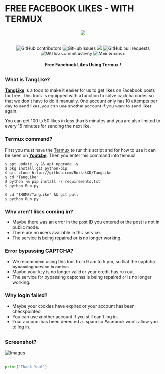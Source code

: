 # FREE FACEBOOK LIKES - WITH TERMUX
<div align="center">
  <img src="https://github.com/RozhakXD/TangLike/assets/65714340/f44d7030-ef1e-4dd9-a5f7-1d6790830f68">
  <br>
  <br>
  <p>
    <img alt="GitHub contributors" src="https://img.shields.io/github/contributors/rozhakxd/TangLike">
    <img alt="GitHub issues" src="https://img.shields.io/github/issues/rozhakxd/TangLike">
    <img src="https://img.shields.io/badge/PRs-welcome-brightgreen.svg?style=shields">
    <img alt="GitHub pull requests" src="https://img.shields.io/github/issues-pr/rozhakxd/TangLike">
    <img alt="GitHub commit activity" src="https://img.shields.io/github/commit-activity/m/rozhakxd/TangLike">
    <img alt="Maintenance" src="https://img.shields.io/maintenance/no/2024">
  </p>
  <h4> Free Facebook Likes Using Termux ! </h4>
</div>

##

### What is TangLike?
[**TangLike**](https://github.com/RozhakXD/TangLike) is a tools to make it easier for us to get likes on Facebook posts for free. This tools is equipped with a function to solve captcha codes so that we don't have to do it manually. One account only has 10 attempts per day to send likes, you can use another account if you want to send likes again.

You can get 100 to 50 likes in less than 5 minutes and you are also limited to every 15 minutes for sending the next like.

### Termux command?
First you must have the [Termux](https://f-droid.org/repo/com.termux_118.apk) to run this script and for how to use it can be seen on [**Youtube**](https://www.youtube.com/rozhakid). Then you enter this command into termux!

```
$ apt update -y && apt upgrade -y
$ pkg install git python-pip
$ git clone https://github.com/RozhakXD/TangLike
$ cd "TangLike"
$ python -m pip install -r requirements.txt
$ python Run.py
```

```
$ cd "$HOME/TangLike" && git pull
$ python Run.py
```

### Why aren't likes coming in?
- Maybe there was an error in the post ID you entered or the post is not in public mode.
- There are no users available in this service.
- The service is being repaired or is no longer working.

### Error bypassing CAPTCHA?
- We recommend using this tool from 9 am to 5 pm, so that the captcha bypassing service is active.
- Maybe your key is no longer valid or your credit has run out.
- The service for bypassing captchas is being repaired or is no longer working.

### Why login failed?
- Maybe your cookies have expired or your account has been checkpointed.
- You can use another account if you still can't log in.
- Your account has been detected as spam so Facebook won't allow you to log in.

##

### Screenshot?
![Images](https://github.com/RozhakXD/TangLike/assets/65714340/146fb134-96a2-4f8c-8f16-2f428887c217)

##
```python
print("Thank You!")
```
##
